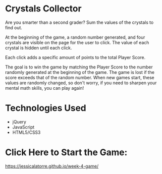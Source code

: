 # Crystals Collector
Are you smarter than a second grader? Sum the values of the crystals to find out.

At the beginning of the game, a random number generated, and four crystals are visible on the page for the user to click. The value of each crystal is hidden until each click.

Each click adds a specific amount of points to the total Player Score.

The goal is to win the game by matching the Player Score to the number randomly generated at the beginning of the game. The game is lost if the score exceeds that of the random number. When new games start, these values are randomly changed, so don't worry, if you need to sharpen your mental math skills, you can play again! 

# Technologies Used
- jQuery
- JavaScript
- HTML5/CSS3

# Click Here to Start the Game:
https://jessicalatorre.github.io/week-4-game/
